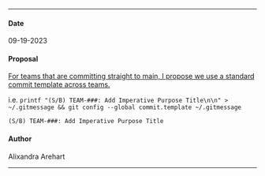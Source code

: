 ***
#### Date
09-19-2023
#### Proposal 
[For teams that are committing straight to main,
I propose we use a standard commit template across teams.](https://flipswitch.slack.com/archives/C02GC9LSTFT/p1695157517657839?thread_ts=1695156871.250839&cid=C02GC9LSTFT)

i.e.
```printf "(S/B) TEAM-###: Add Imperative Purpose Title\n\n" > ~/.gitmessage && git config --global commit.template ~/.gitmessage```

```(S/B) TEAM-###: Add Imperative Purpose Title```
#### Author
Alixandra Arehart
***
